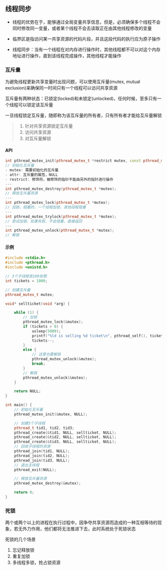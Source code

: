 ## 线程同步

+ 线程的优势在于，能够通过全局变量共享信息，但是，必须确保多个线程不会同时修改同一变量，或者某个线程不会去读取正在由其他线程修改的变量

+ 临界区是指访问某一共享资源的代码片段，并且这段代码的执行应为原子操作

+ 线程同步：当有一个线程在对内存进行操作时，其他线程都不可以对这个内存地址进行操作，直到该线程完成操作，其他线程才能操作

### 互斥量

为避免线程更新共享变量时出现问题，可以使用互斥量(mutex, mutual exclusion)来确保同一时间只有一个线程可以访问共享资源

互斥量有两种状态：已锁定(locked)和未锁定(unlocked)，任何时候，至多只有一个线程可以锁定该互斥量

一旦线程锁定互斥量，随即称为该互斥量的所有者，只有所有者才能给互斥量解锁

> 1. 针对共享资源锁定互斥量
> 2. 访问共享资源
> 3. 对互斥量解锁

#### API

```cpp
int pthread_mutex_init(pthread_mutex_t *restrict mutex, const pthread_mutexattr_t *restrict attr);
// 初始化互斥量
- mutex: 需要初始化的互斥量
- attr: 互斥量的属性，NULL
- restrict: 修饰符，被修饰的指针不能由另外的指针进行操作
---
int pthread_mutex_destroy(pthread_mutex_t *mutex);
// 释放互斥量资源
---
int pthread_mutex_lock(pthread_mutex_t *mutex);
// 加锁，阻塞的，一个线程加锁，其他线程阻塞
---
int pthread_mutex_trylock(pthread_mutex_t *mutex);
// 尝试加锁，如果失败，不会阻塞，直接返回
---
int pthread_mutex_unlock(pthread_mutex_t *mutex);
// 解锁
```

#### 示例

```cpp
#include <stdio.h>
#include <pthread.h>
#include <unistd.h>

// 3个子线程卖100张票
int tickets = 1000;

// 创建互斥量
pthread_mutex_t mutex;

void* sellticket(void *arg) {

    while (1) {
        // 加锁
        pthread_mutex_lock(&mutex);
        if (tickets > 0) {
            usleep(5000);
            printf("%ld is selling %d ticket\n", pthread_self(), tickets);
            tickets--;
        }
        else {
            // 这里也要解锁
            pthread_mutex_unlock(&mutex);
            break;
        }
        // 解锁
        pthread_mutex_unlock(&mutex);
    }

    return NULL;
}

int main() {
    // 初始化互斥量
    pthread_mutex_init(&mutex, NULL);

    // 创建3个子线程
    pthread_t tid1, tid2, tid3;
    pthread_create(&tid1, NULL, sellticket, NULL);
    pthread_create(&tid2, NULL, sellticket, NULL);
    pthread_create(&tid3, NULL, sellticket, NULL);
    // 回收子线程的资源
    pthread_join(tid1, NULL);
    pthread_join(tid2, NULL);
    pthread_join(tid3, NULL);
    // 退出主线程
    pthread_exit(NULL);

    // 释放互斥量资源
    pthread_mutex_destroy(&mutex);

    return 0;
}
```

### 死锁

两个或两个以上的进程在执行过程中，因争夺共享资源而造成的一种互相等待的现象，若无外力作用，他们都将无法推进下去，此时系统处于死锁状态

死锁的几个场景
1. 忘记释放锁
2. 重复加锁
3. 多线程多锁，抢占锁资源

